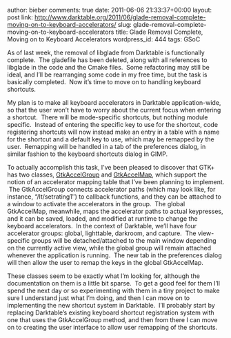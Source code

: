 author: bieber
comments: true
date: 2011-06-06 21:33:37+00:00
layout: post
link: http://www.darktable.org/2011/06/glade-removal-complete-moving-on-to-keyboard-accelerators/
slug: glade-removal-complete-moving-on-to-keyboard-accelerators
title: Glade Removal Complete, Moving on to Keyboard Accelerators
wordpress_id: 444
tags: GSoC



As of last week, the removal of libglade from Darktable is functionally complete.  The gladefile has been deleted, along with all references to libglade in the code and the Cmake files.  Some refactoring may still be ideal, and I’ll be rearranging some code in my free time, but the task is basically completed.  Now it’s time to move on to handling keyboard shortcuts.

My plan is to make all keyboard accelerators in Darktable application-wide, so that the user won’t have to worry about the current focus when entering a shortcut.  There will be mode-specific shortcuts, but nothing module specific.  Instead of entering the specific key to use for the shortcut, code registering shortcuts will now instead make an entry in a table with a name for the shortcut and a default key to use, which may be remapped by the user.  Remapping will be handled in a tab of the preferences dialog, in similar fashion to the keyboard shortcuts dialog in GIMP.

To actually accomplish this task, I’ve been pleased to discover that GTK+ has two classes, [GtkAccelGroup](http://developer.gnome.org/gtk/2.24/gtk-Keyboard-Accelerators.html) and [GtkAccelMap](http://developer.gnome.org/gtk/2.24/gtk-Accelerator-Maps.html), which support the notion of an accelerator mapping table that I’ve been planning to implement.  The GtkAccelGroup connects accelerator paths (which may look like, for instance, “<Darktable>/lt/setrating1″) to callback functions, and they can be attached to a window to activate the accelerators in the group.  The global GtkAccelMap, meanwhile, maps the accelerator paths to actual keypresses, and it can be saved, loaded, and modified at runtime to change the keyboard accelerators.  In the context of Darktable, we’ll have four accelerator groups: global, lighttable, darkroom, and capture.  The view-specific groups will be detached/attached to the main window depending on the currently active view, while the global group will remain attached whenever the application is running.  The new tab in the preferences dialog will then allow the user to remap the keys in the global GtkAccelMap.

These classes seem to be exactly what I’m looking for, although the documentation on them is a little bit sparse.  To get a good feel for them I’ll spend the next day or so experimenting with them in a tiny project to make sure I understand just what I’m doing, and then I can move on to implementing the new shortcut system in Darktable.  I’ll probably start by replacing Darktable’s existing keyboard shortcut registration system with one that uses the GtkAccelGroup method, and then from there I can move on to creating the user interface to allow user remapping of the shortcuts.


